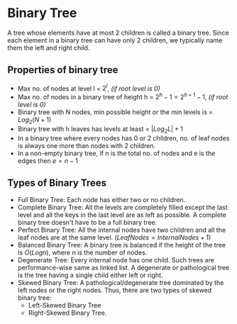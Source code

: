 # Binary Tree

A tree whose elements have at most 2 children is called a binary tree. Since each element in a binary tree can have only 2 children, we typically name them the left and right child.

## Properties of binary tree

- Max no. of nodes at level l = $2^l$, _(if root level is 0)_
- Max no. of nodes in a binary tree of height h = $2^h - 1 = 2^{h+1} - 1$, _(if root level is 0)_
- Binary tree with N nodes, min possible height or the min levels is = $Log_2(N+1)$
- Binary tree with h leaves has levels at least = $|Log_2L|+1$
- In a binary tree where every nodes has 0 or 2 children, no. of leaf nodes is always one more than nodes with 2 children.
- In a non-empty binary tree, if n is the total no. of nodes and e is the edges then $e = n-1$

## Types of Binary Trees

- Full Binary Tree: Each node has either two or no children.
- Complete Binary Tree: All the levels are completely filled except the last level and all the keys in the last level are as left as possible. A complete binary tree doesn't have to be a full binary tree.
- Perfect Binary Tree: All the internal nodes have two children and all the leaf nodes are at the same level. $(Leaf Nodes = Internal Nodes + 1)$
- Balanced Binary Tree: A binary tree is balanced if the height of the tree is $O(Log n)$, where n is the number of nodes.
- Degenerate Tree: Every internal node has one child. Such trees are performance-wise same as linked list. A degenerate or pathological tree is the tree having a single child either left or right.
- Skewed Binary Tree: A pathological/degenerate tree dominated by the left nodes or the right nodes. Thus, there are two types of skewed binary tree:
  - Left-Skewed Binary Tree
  - Right-Skewed Binary Tree.
